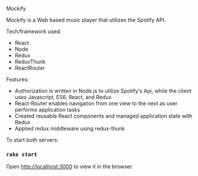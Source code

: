 Mockify

Mockify is a Web based music player that utilizes the Spotify API.

Tech/framework used:
+ React
+ Node
+ Redux
+ ReduxThunk
+ ReactRouter

Features: 
+ Authorization is written in Node.js to utilize Spotify's Api, while the client uses Javascript, ES6, React, and Redux
+ React-Router enables navigation from one view to the next as user performs application tasks
+ Created reusable React components and managed application state with Redux
+ Applied redux middleware using redux-thunk


To start both servers:

### `rake start`

Open [http://localhost:3000](http://localhost:3000) to view it in the browser.


